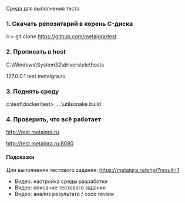 Среда для выполнения теста

### 1. Скачать репозитарий в корень C-диска

c:\> git clone https://github.com/metaigra/test

### 2. Прописать в host

C:\Windows\System32\drivers\etc\hosts 

127.0.0.1 test.metaigra.ru

### 3. Поднять среду

c:\test\docker\test\> ..\..\utils\make build

### 4. Проверить, что всё работает

http://test.metaigra.ru

http://test.metaigra.ru:8080

#### Подсказки

Для выполнения тестового задания: https://metaigra.ru/php/?result=1

* Видео: настройка среды разработки
* Видео: описание тестового задания
* Видео: анализ результата / code review


